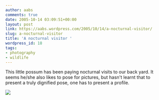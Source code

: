 ```yaml
---
author: aabs
comments: true
date: 2005-10-14 03:09:51+00:00
layout: post
link: https://aabs.wordpress.com/2005/10/14/a-nocturnal-visitor/
slug: a-nocturnal-visitor
title: 'A nocturnal visitor '
wordpress_id: 18
tags:
- photography
- wildlife
---
```


This little possum has been paying nocturnal visits to our back yard. It seems he/she also likes to pose for pictures, but hasn't learnt that to present a truly dignified pose, one has to present a profile.

![](http://photos1.blogger.com/blogger/6860/929/1600/IMG_5908.jpg)

